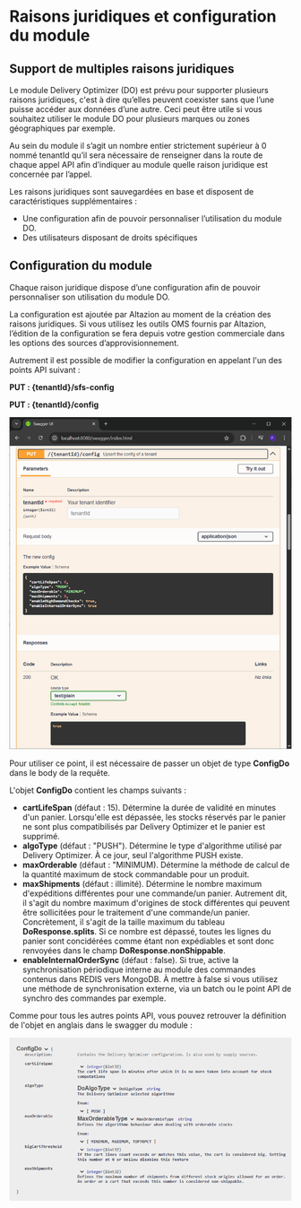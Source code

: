 # Raisons juridiques et configuration du module 

## Support de multiples raisons juridiques
Le module Delivery Optimizer (DO) est prévu pour supporter plusieurs raisons juridiques, c'est à dire qu’elles peuvent coexister sans que l’une puisse accéder aux données d’une autre. Ceci peut être utile si vous souhaitez utiliser le module DO pour plusieurs marques ou zones géographiques par exemple.

Au sein du module il s’agit un nombre entier strictement supérieur à 0 nommé tenantId qu’il sera nécessaire de renseigner dans la route de chaque appel API afin d’indiquer au module quelle raison juridique est concernée par l’appel.

Les raisons juridiques sont sauvegardées en base et disposent de caractéristiques supplémentaires :
- Une configuration afin de pouvoir personnaliser l’utilisation du module DO.
- Des utilisateurs disposant de droits spécifiques

## Configuration du module
Chaque raison juridique dispose d’une configuration afin de pouvoir personnaliser son utilisation du module DO.

La configuration est ajoutée par Altazion au moment de la création des raisons juridiques. Si vous utilisez les outils OMS fournis par Altazion, l’édition de la configuration se fera depuis votre gestion commerciale dans les options des sources d’approvisionnement.

Autrement il est possible de modifier la configuration en appelant l'un des points API suivant :

__PUT : {tenantId}/sfs-config__

__PUT : {tenantId}/config__

![Point API Swagger de config du module DO](img/SwaggerDoConfig.png)

Pour utiliser ce point, il est nécessaire de passer un objet de type __ConfigDo__ dans le body de la requête. 

L'objet __ConfigDo__ contient les champs suivants :

- __cartLifeSpan__ (défaut : 15). Détermine la durée de validité en minutes d'un panier. Lorsqu'elle est dépassée, les stocks réservés par le panier ne sont plus compatibilisés par Delivery Optimizer et le panier est supprimé.
- __algoType__ (défaut : "PUSH"). Détermine le type d'algorithme utilisé par Delivery Optimizer. À ce jour, seul l'algorithme PUSH existe.
- __maxOrderable__ (défaut : "MINIMUM). Détermine la méthode de calcul de la quantité maximum de stock commandable pour un produit.
- __maxShipments__ (défaut : illimité). Détermine le nombre maximum d'expéditions différentes pour une commande/un panier. Autrement dit, il s'agit du nombre maximum d'origines de stock différentes qui peuvent être sollicitées pour le traitement d'une commande/un panier. Concrètement, il s'agit de la taille maximum du tableau __DoResponse.splits__. Si ce nombre est dépassé, toutes les lignes du panier sont concidérées comme étant non expédiables et sont donc renvoyées dans le champ __DoResponse.nonShippable__.
- __enableInternalOrderSync__ (défaut : false). Si true, active la synchronisation périodique interne au module des commandes contenus dans REDIS vers MongoDB. À mettre à false si vous utilisez une méthode de synchronisation externe, via un batch ou le point API de synchro des commandes par exemple.

Comme pour tous les autres points API, vous pouvez retrouver la définition de l'objet en anglais dans le swagger du module :

![Detail de l'objet DoConfig](img/DetailDoConfig.png)
